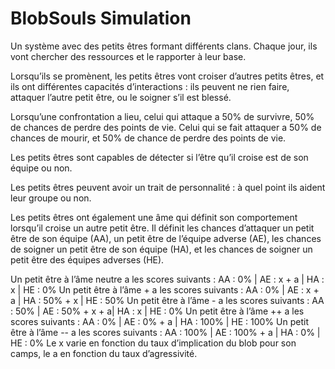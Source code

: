 # BlobSouls Simulation

Un système avec des petits êtres formant différents clans. Chaque jour, ils vont chercher des ressources et le rapporter à leur base.

Lorsqu’ils se promènent, les petits êtres vont croiser d’autres petits êtres, et ils ont différentes capacités d’interactions : ils peuvent ne rien faire, attaquer l’autre petit être, ou le soigner s’il est blessé.

Lorsqu’une confrontation a lieu, celui qui attaque a 50% de survivre, 50% de chances de perdre des points de vie. Celui qui se fait attaquer a 50% de chances de mourir, et 50% de chance de perdre des points de vie.

Les petits êtres sont capables de détecter si l’être qu’il croise est de son équipe ou non.

Les petits êtres peuvent avoir un trait de personnalité : à quel point ils aident leur groupe ou non. 

Les petits êtres ont également une âme qui définit son comportement lorsqu’il croise un autre petit être. Il définit les chances d’attaquer un petit être de son équipe (AA), un petit être de l’équipe adverse (AE), les chances de soigner un petit être de son équipe (HA), et les chances de soigner un petit être des équipes adverses (HE).

Un petit être à l’âme neutre a les scores suivants : 
AA : 0% | AE : x + a | HA : x | HE : 0%
Un petit être à l’âme + a les scores suivants :
AA : 0% | AE : x + a | HA : 50% + x | HE : 50%
Un petit être à l’âme - a les scores suivants :
AA : 50% | AE : 50% + x + a| HA : x | HE : 0%
Un petit être à l’âme ++ a les scores suivants :
AA : 0% | AE : 0% + a | HA : 100% | HE : 100%
Un petit être à l’âme -- a les scores suivants :
AA : 100% | AE : 100% + a | HA : 0% | HE : 0%
Le x varie en fonction du taux d’implication du blob pour son camps, le a en fonction du taux d’agressivité.



